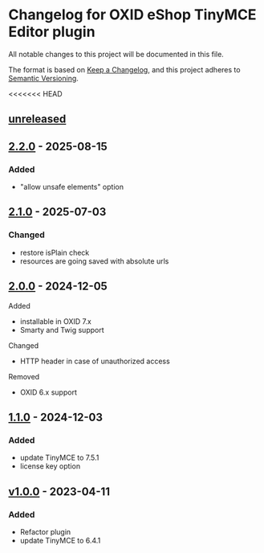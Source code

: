 # Changelog for OXID eShop TinyMCE Editor plugin

All notable changes to this project will be documented in this file.

The format is based on [Keep a Changelog](https://keepachangelog.com/en/1.0.0/),
and this project adheres to [Semantic Versioning](https://semver.org/spec/v2.0.0.html).

<<<<<<< HEAD
## [unreleased](https://git.d3data.de/D3Public/tinymce-editor/compare/2.2.0...rel_2.x)

## [2.2.0](https://git.d3data.de/D3Public/tinymce-editor/compare/2.1.0...2.2.0) - 2025-08-15

### Added
- "allow unsafe elements" option

## [2.1.0](https://git.d3data.de/D3Public/tinymce-editor/compare/2.0.0...2.1.0) - 2025-07-03

### Changed
- restore isPlain check
- resources are going saved with absolute urls

## [2.0.0](https://git.d3data.de/D3Public/tinymce-editor/compare/1.1.0...2.0.0) - 2024-12-05

Added
- installable in OXID 7.x
- Smarty and Twig support

Changed
- HTTP header in case of unauthorized access

Removed
- OXID 6.x support

## [1.1.0](https://git.d3data.de/D3Public/tinymce-editor/compare/1.0.0...1.1.0) - 2024-12-03

### Added
- update TinyMCE to 7.5.1
- license key option

## [v1.0.0](https://gitlab.o3-shop.com/o3/tinymce-editor/releases/tag/v1.0.0) - 2023-04-11

### Added
- Refactor plugin
- update TinyMCE to 6.4.1